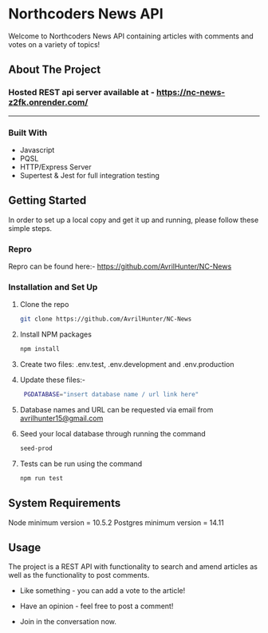 # Northcoders News API

Welcome to Northcoders News API containing articles with comments and votes on a variety of topics!


## About The Project

### Hosted REST api server available at - https://nc-news-z2fk.onrender.com/

___

### Built With

* Javascript 
* PQSL
* HTTP/Express Server
* Supertest & Jest for full integration testing

## Getting Started

In order to set up a local copy and get it up and running, please follow these simple steps. 

### Repro
Repro can be found here:- https://github.com/AvrilHunter/NC-News


### Installation and Set Up

1. Clone the repo
   ```sh
   git clone https://github.com/AvrilHunter/NC-News
   ```
2. Install NPM packages
   ```sh
   npm install
   ```
3. Create two files: .env.test, .env.development and .env.production

4. Update these files:-
    ```sh
     PGDATABASE="insert database name / url link here" 
    ```
5. Database names and URL can be requested via email from avrilhunter15@gmail.com

6. Seed your local database through running the command  
    ```sh
    seed-prod
    ``` 
7. Tests can be run using the command 
    ```sh
    npm run test
    ```


## System Requirements
Node minimum version = 10.5.2
Postgres minimum version = 14.11



## Usage


The project is a REST API with functionality to search and amend articles as well as the functionality to post comments. 

- Like something - you can add a vote to the article!

- Have an opinion - feel free to post a comment! 

- Join in the conversation now.






